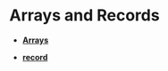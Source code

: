 # Arrays and Records<a name="EN-US_TOPIC_0289900409"></a>

-   **[Arrays](arrays.md)**  

-   **[record](record.md)**  


